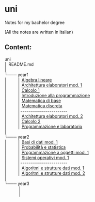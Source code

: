 # uni

Notes for my bachelor degree

(All the notes are written in Italian)

## Content:

<p>uni <br>
│   README.md <br> 
│<br>
└─── year1 <br>
│⠀⠀⠀ │ <a href="https://github.com/Gabritorre/uni/tree/main/year1/alg_lineare">Algebra lineare</a> <br>
│⠀⠀⠀ │ <a href="https://github.com/Gabritorre/uni/tree/main/year1/arch_elaboratori">Architettura elaboratori mod. 1</a> <br>
│⠀⠀⠀ │ <a href="https://github.com/Gabritorre/uni/tree/main/year1/calcolo1">Calcolo 1</a> <br>
│⠀⠀⠀ │ <a href="https://github.com/Gabritorre/uni/tree/main/year1/int_program">Introduzione alla programmazione</a> <br>
│⠀⠀⠀ │ <a href="https://github.com/Gabritorre/uni/tree/main/year1/mat_base">Matematica di base</a> <br>
│⠀⠀⠀ │ <a href="https://github.com/Gabritorre/uni/tree/main/year1/mat_discreta">Matematica discreta</a> <br>
│⠀⠀⠀ │------------------------ <br>
│⠀⠀⠀ │ <a href="https://github.com/Gabritorre/uni/tree/main/year1/arch_elaboratori2">Architettura elaboratori mod. 2</a> <br>
│⠀⠀⠀ │ <a href="https://github.com/Gabritorre/uni/tree/main/year1/calcolo2">Calcolo 2</a> <br>
│⠀⠀⠀ │ <a href="https://github.com/Gabritorre/uni/tree/main/year1/prog_lab">Programmazione e laboratorio</a> <br>
│    <br>
└─── year2 <br>
│   	⠀⠀⠀│   	<a href="https://github.com/Gabritorre/uni/tree/main/year2/basi_dati1">Basi di dati mod. 1</a> <br>
│   	⠀⠀⠀│   	<a href="https://github.com/Gabritorre/uni/tree/main/year2/prob_stat">Probabilità e statistica</a> <br>
│   	⠀⠀⠀│   	<a href="https://github.com/Gabritorre/uni/tree/main/year2/prog_ogg1">Programmazione a oggetti mod. 1</a> <br>
│   	⠀⠀⠀│   	<a href="https://github.com/Gabritorre/uni/tree/main/year2/sis_operativi">Sistemi operativi mod. 1</a> <br>
│⠀⠀⠀ │------------------------ <br>
│   	⠀⠀⠀│   	<a href="https://github.com/Gabritorre/uni/tree/main/year2/algo_strut_dati1">Algoritmi e strutture dati mod. 1</a> <br>
│   	⠀⠀⠀│   	<a href="https://github.com/Gabritorre/uni/tree/main/year2/algo_strut_dati2">Algoritmi e strutture dati mod. 2</a> <br>
│   <br>
└─── year3 <br>
⠀   	⠀⠀⠀│   	<a href="https://github.com/Gabritorre/uni/tree/main/year1/alg_lineare"></a> <br>
⠀   	⠀⠀⠀│   	<a href="https://github.com/Gabritorre/uni/tree/main/year1/alg_lineare"></a> <br>